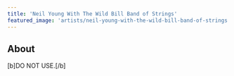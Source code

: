 ```yaml
---
title: 'Neil Young With The Wild Bill Band of Strings'
featured_image: 'artists/neil-young-with-the-wild-bill-band-of-strings.jpg'
---
```


## About

[b]DO NOT USE.[/b]
